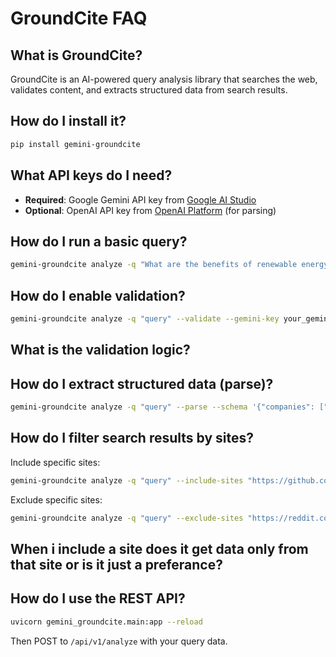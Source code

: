 # GroundCite FAQ

## What is GroundCite?
GroundCite is an AI-powered query analysis library that searches the web, validates content, and extracts structured data from search results.

## How do I install it?
```bash
pip install gemini-groundcite
```

## What API keys do I need?
- **Required**: Google Gemini API key from [Google AI Studio](https://aistudio.google.com/)
- **Optional**: OpenAI API key from [OpenAI Platform](https://platform.openai.com/) (for parsing)

## How do I run a basic query?
```bash
gemini-groundcite analyze -q "What are the benefits of renewable energy?" --gemini-key your_gemini_key
```

## How do I enable validation?
```bash
gemini-groundcite analyze -q "query" --validate --gemini-key your_gemini_key
```
## What is the validation logic? 

## How do I extract structured data (parse)?
```bash
gemini-groundcite analyze -q "query" --parse --schema '{"companies": ["string"]}' --gemini-key your_gemini_key
```

## How do I filter search results by sites?
Include specific sites:
```bash
gemini-groundcite analyze -q "query" --include-sites "https://github.com,https://arxiv.org" --gemini-key your_gemini_key
```

Exclude specific sites:
```bash
gemini-groundcite analyze -q "query" --exclude-sites "https://reddit.com,https://twitter.com" --gemini-key your_gemini_key
```
## When i include a site does it get data only from that site or is it just a preferance? 

## How do I use the REST API?
```bash
uvicorn gemini_groundcite.main:app --reload
```
Then POST to `/api/v1/analyze` with your query data.


